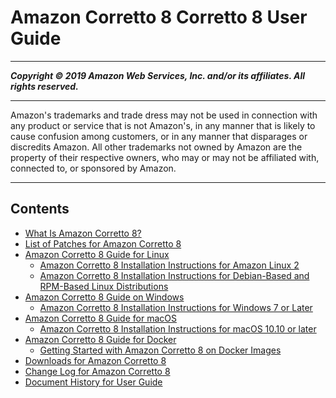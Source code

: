 # Amazon Corretto 8 Corretto 8 User Guide

-----
*****Copyright &copy; 2019 Amazon Web Services, Inc. and/or its affiliates. All rights reserved.*****

-----
Amazon's trademarks and trade dress may not be used in 
     connection with any product or service that is not Amazon's, 
     in any manner that is likely to cause confusion among customers, 
     or in any manner that disparages or discredits Amazon. All other 
     trademarks not owned by Amazon are the property of their respective
     owners, who may or may not be affiliated with, connected to, or 
     sponsored by Amazon.

-----
## Contents
+ [What Is Amazon Corretto 8?](what-is-corretto-8.md)
+ [List of Patches for Amazon Corretto 8](patches.md)
+ [Amazon Corretto 8 Guide for Linux](linux-info.md)
   + [Amazon Corretto 8 Installation Instructions for Amazon Linux 2](amazon-linux-install.md)
   + [Amazon Corretto 8 Installation Instructions for Debian-Based and RPM-Based Linux Distributions](generic-linux-install.md)
+ [Amazon Corretto 8 Guide on Windows](windows-info.md)
   + [Amazon Corretto 8 Installation Instructions for Windows 7 or Later](windows-7-install.md)
+ [Amazon Corretto 8 Guide for macOS](macos-info.md)
   + [Amazon Corretto 8 Installation Instructions for macOS 10.10 or later](macos-install.md)
+ [Amazon Corretto 8 Guide for Docker](docker-info.md)
   + [Getting Started with Amazon Corretto 8 on Docker Images](docker-install.md)
+ [Downloads for Amazon Corretto 8](downloads-list.md)
+ [Change Log for Amazon Corretto 8](change-log.md)
+ [Document History for User Guide](doc-history.md)